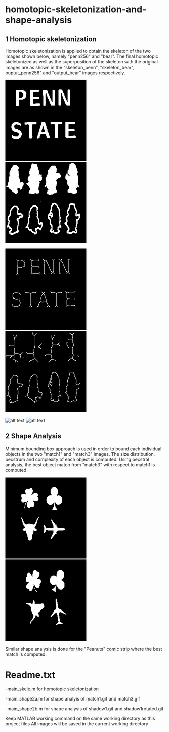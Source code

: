 # homotopic-skeletonization-and-shape-analysis
## 1 Homotopic skeletonization
Homotopic skeletonization is applied to obtain the skeleton of the two images shown below, namely "penn256" and "bear". The final homotopic skeletonized as well as the superposition of the skeleton with the original images are as shown in the "skeleton_penn", "skeleton_bear", ouptut_penn256" and "output_bear" images respectively. 


![alt text](penn256.gif "penn image")
![alt text](bear.gif "bear image")

![alt text](/Visualisation_images/finalpenn.png "skeleton_penn image")
![alt text](/Visualisation_images/finalbear.png "skeleton_bear image")

![alt text](/Visualisation_images/superposepenn.png "output_penn image")
![alt text](/Visualisation_images/superposebear.png "output_bear image")

## 2 Shape Analysis 
Minimum bounding box approach is used in order to bound each individual objects in the two "match1" and "match3" images. The size distribution, pecstrum and complexity of each object is computed. Using pecstral analysis, the best object match from "match3" with respect to match1 is computed. 


![alt text](match1.gif "match1 image")
![alt text](match3.gif "match3 image")


Similar shape analysis is done for the "Peanuts" comic strip where the best match is computed. 





# Readme.txt 

-main_skele.m for homotopic skeletonization

-main_shape2a.m for shape analyis of match1.gif and match3.gif

-main_shape2b.m for shape analysis of shadow1.gif and shadow1rotated.gif



Keep MATLAB working command on the same working directory as this project files
All images will be saved in the current working directory

